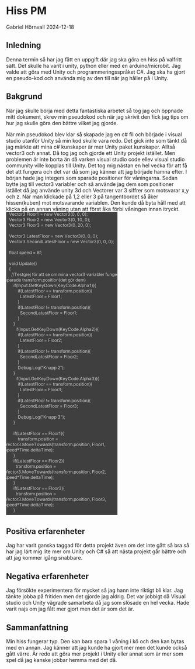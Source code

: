 # Hiss PM
Gabriel Hörnvall 2024-12-18
## Inledning
Denna termin så har jag fått en uppgift där jag ska göra en hiss på valfritt sätt. Det skulle ha varit i unity, python eller med en arduino/microbit. Jag valde att göra med Unity och programmeringsspråket C#. Jag ska ha gjort en pseudo-kod och använda mig av den till när jag håller på i Unity.
## Bakgrund
När jag skulle börja med detta fantastiska arbetet så tog jag och öppnade mitt dokument, skrev min pseudokod och när jag skrivit den fick jag tips om hur jag skulle göra den bättre vilket jag gjorde. 

När min pseudokod blev klar så skapade jag en c# fil och började i visual studio utanför Unity så min kod skulle vara redo. Det gick inte som tänkt då jag märkte att mina c# kunskaper är mer Unity paket kunskaper. Alltså vector3 och annat.
Då tog jag och gjorde ett Unity projekt istället. Men problemen är inte borta än då varken visual studio code ellev visual studio community ville kopplas till Unity. Det tog mig nästan en hel vecka för att få det att fungera och det var då som jag känner att jag började hamna efter. I början hade jag integers som sparade positioner för våningarna. Sedan bytte jag till vector3 variabler och så använde jag dem som positioner istället då jag använde unity 3d och Vectorer var 3 siffrer som motsvarar x,y och z. När man klickade på 1,2 eller 3 på tangentbordet så åker hissen(kuben) mot motsvarande variablen. Den kunde då byta håll med att klicka på en annan våning utan att först åka förbi våningen innan itryckt.
![Bild av koden](/images/Kod.png)

## Positiva erfarenheter

Jag har varit ganska taggad för detta projekt även om det inte gått så bra så har jag lärt mig lite mer om Unity och C# så att nästa projekt går bättre och att jag kommer igång snabbare. 

## Negativa erfarenheter

Jag försökte experimentera för mycket så jag hann inte riktigt bli klar. Jag tänkte jobba på fritiden men det gjorde jag aldrig. Det var jobbigt då Visual studio och Unity vägrade samarbeta då jag som slösade en hel vecka. Hade varit najs om jag fått mer gjort men det är som det är.

## Sammanfattning

Min hiss fungerar typ. Den kan bara spara 1 våning i kö och den kan bytas med en annan. Jag känner att jag kunde ha gjort mer men det kunde också gått värre. Är redo att göra mer projekt i Unity eller annat som är mer som spel då jag kanske jobbar hemma med det då.